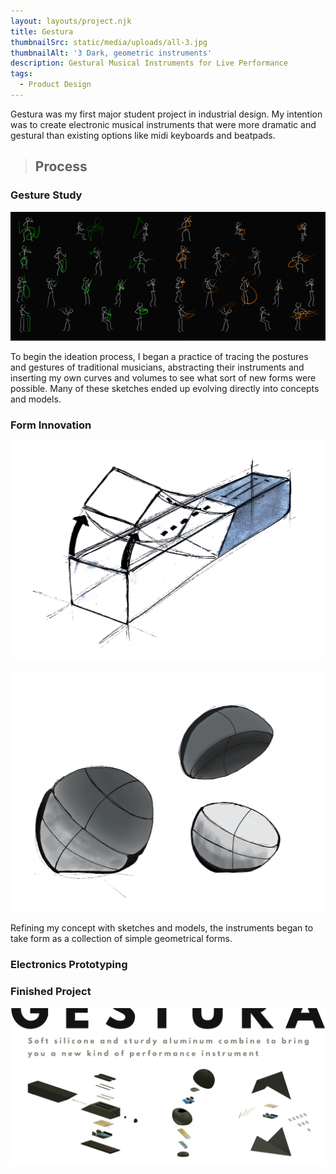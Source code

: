 ```yaml
---
layout: layouts/project.njk
title: Gestura
thumbnailSrc: static/media/uploads/all-3.jpg
thumbnailAlt: '3 Dark, geometric instruments'
description: Gestural Musical Instruments for Live Performance
tags:
  - Product Design
---
```

Gestura was my first major student project in industrial design. My intention was to create electronic musical instruments that were more dramatic and gestural than existing options like midi keyboards and beatpads. 

> ## Process

### Gesture Study

![Figures of various musicians with abstracted instruments](static/media/uploads/gesture_study.png "Gesture Study")

To begin the ideation process, I began a practice of tracing the postures and gestures of traditional musicians, abstracting their instruments and inserting my own curves and volumes to see what sort of new forms were possible. Many of these sketches ended up evolving directly into concepts and models. 

### Form Innovation

![Sketch of a rectangular instrument bending](static/media/uploads/rect-good.jpg "Gestura Bend")

![Circular Instrument, with 2 hemispheres separating](static/media/uploads/circ_brushed.jpg "Gestura Wave")

Refining my concept with sketches and models, the instruments began to take form as a collection of simple geometrical forms. 

### Electronics Prototyping

### Finished Project

![](static/media/uploads/2_cropped.jpg)
